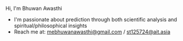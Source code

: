 Hi, I'm Bhuwan Awasthi
- I'm passionate about prediction through both scientific analysis and spiritual/philosophical insights
- Reach me at: mebhuwanawasthi@gmail.com / st125724@ait.asia
